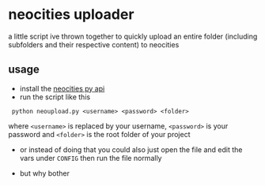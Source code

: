 # neocities uploader
a little script ive thrown together to quickly upload an entire folder (including subfolders and their respective content) to neocities

## usage
* install the [neocities py api](https://github.com/neocities/python-neocities)
* run the script like this
```
 python neoupload.py <username> <password> <folder>
```
where `<username>` is replaced by your username, `<password>` is your password and `<folder>` is the root folder of your project

* or instead of doing that you could also just open the file and edit the vars under `CONFIG` then run the file normally

* but why bother
